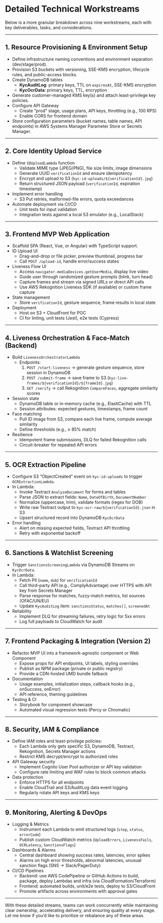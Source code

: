 # Detailed Technical Workstreams

Below is a more granular breakdown across nine workstreams, each with key deliverables, tasks, and considerations.  

---

## 1. Resource Provisioning & Environment Setup

- Define infrastructure naming conventions and environment separation (dev/stage/prod).  
- Provision S3 buckets with versioning, SSE-KMS encryption, lifecycle rules, and public-access blocks.  
- Create DynamoDB tables  
  - **KycAuditLog**: primary keys, TTL on `expiresAt`, SSE-KMS encryption  
  - **KycOcrData**: primary keys, TTL, encryption  
- Generate customer-managed KMS key(s) and attach least-privilege key policies.  
- Configure API Gateway  
  - Create “prod” stage, usage plans, API keys, throttling (e.g., 100 RPS)  
  - Enable CORS for frontend domain  
- Store configuration parameters (bucket names, table names, API endpoints) in AWS Systems Manager Parameter Store or Secrets Manager.  

---

## 2. Core Identity Upload Service

- Define `IDUploadLambda` function  
  - Validate MIME type (JPEG/PNG), file size limits, image dimensions  
  - Generate UUID `verificationId` and ensure idempotency  
  - Encrypt and upload to S3 (`kyc-id-uploads/${verificationId}.jpg`)  
  - Return structured JSON payload (`verificationId`, expiration timestamp)  
- Implement error handling  
  - S3 Put retries, malformed-file errors, quota exceedances  
- Automate deployment via CI/CD  
  - Unit tests for input validation  
  - Integration tests against a local S3 emulator (e.g., LocalStack)  

---

## 3. Frontend MVP Web Application

- Scaffold SPA (React, Vue, or Angular) with TypeScript support.  
- ID Upload UI  
  - Drag-and-drop or file picker, preview thumbnail, progress bar  
  - Call `POST /upload-id`, handle error/success states  
- Liveness Flow UI  
  - Access `navigator.mediaDevices.getUserMedia`, display live video  
  - Guide user through randomized gesture prompts (blink, turn head)  
  - Capture frames and stream via signed URLs or direct API calls  
  - Use AWS Rekognition Liveness SDK (if available) or custom frame capture  
- State management  
  - Store `verificationId`, gesture sequence, frame results in local state  
- Deployment  
  - Host on S3 + CloudFront for POC  
  - CI for linting, unit tests (Jest), e2e tests (Cypress)  

---

## 4. Liveness Orchestration & Face-Match (Backend)

- Build `LivenessOrchestratorLambda`  
  - Endpoints:  
    1. `POST /start-liveness` → generate gesture sequence, store session in DynamoDB  
    2. `POST /submit-frame` → save frame to S3 (`kyc-live-frames/${verificationId}/${frameId}.jpg`)  
    3. `GET /verify` → call Rekognition `CompareFaces`, aggregate similarity scores  
- Session state  
  - DynamoDB table or in-memory cache (e.g., ElastiCache) with TTL  
  - Session attributes: expected gestures, timestamps, frame count  
- Face matching  
  - Pull ID image from S3, compare each live frame, compute average similarity  
  - Define thresholds (e.g., ≥ 85% match)  
- Resilience  
  - Idempotent frame submissions, DLQ for failed Rekognition calls  
  - Circuit-breaker for repeated API errors  

---

## 5. OCR Extraction Pipeline

- Configure S3 “ObjectCreated” event on `kyc-id-uploads` to trigger `OCRExtractionLambda`.  
- In Lambda:  
  - Invoke Textract `AnalyzeDocument` for forms and tables  
  - Parse JSON to extract fields: `Name`, `DateOfBirth`, `DocumentNumber`  
  - Normalize (uppercase, trim), validate formats (regex for DOB)  
  - Write raw Textract output to `kyc-ocr-raw/${verificationId}.json` in S3  
  - Upsert structured record into DynamoDB `KycOcrData`  
- Error handling  
  - Alert on missing expected fields, Textract API throttling  
  - Retry with exponential backoff  

---

## 6. Sanctions & Watchlist Screening

- Trigger `SanctionsScreeningLambda` via DynamoDB Streams on `KycOcrData`.  
- In Lambda:  
  - Fetch PII (`name`, `dob`) for `verificationId`  
  - Call third-party API (e.g., ComplyAdvantage) over HTTPS with API key from Secrets Manager  
  - Parse response for matches, fuzzy-match metrics, list sources (OFAC/UN/EU)  
  - Update `KycAuditLog` item: `sanctionsStatus`, `matches[]`, `screenedAt`  
- Reliability  
  - Implement DLQ for streaming failures, retry logic for 5xx errors  
  - Log full payloads to CloudWatch for audit  

---

## 7. Frontend Packaging & Integration (Version 2)

- Refactor MVP UI into a framework-agnostic component or Web Component  
  - Expose props for API endpoints, UI labels, styling overrides  
  - Publish as NPM package (private or public registry)  
  - Provide a CDN-hosted UMD bundle fallback  
- Documentation  
  - Usage examples, initialization steps, callback hooks (e.g., onSuccess, onError)  
  - API reference, theming guidelines  
- Testing & CI  
  - Storybook for component showcase  
  - Automated visual regression tests (Percy or Chromatic)  

---

## 8. Security, IAM & Compliance

- Define IAM roles and least-privilege policies:  
  - Each Lambda only gets specific S3, DynamoDB, Textract, Rekognition, Secrets Manager actions  
  - Restrict KMS decrypt/encrypt to authorized roles  
- API Gateway security  
  - Implement Cognito User Pool authorizer or API key validation  
  - Configure rate limiting and WAF rules to block common attacks  
- Data protection  
  - Enforce HTTPS for all endpoints  
  - Enable CloudTrail and S3/AuditLog data event logging  
  - Regularly rotate API keys and KMS keys  

---

## 9. Monitoring, Alerting & DevOps

- Logging & Metrics  
  - Instrument each Lambda to emit structured logs (`step`, `status`, `errorCode`)  
  - Publish custom CloudWatch metrics (`UploadErrors`, `LivenessFails`, `OCRLatency`, `SanctionsFlags`)  
- Dashboards & Alarms  
  - Central dashboard showing success rates, latencies, error spikes  
  - Alarms on high error thresholds, abnormal latencies, unusual sanction flags (SNS → Slack/PagerDuty)  
- CI/CD Pipelines  
  - Backend: use AWS CodePipeline or GitHub Actions to build, package, deploy Lambdas and infra (via CloudFormation/Terraform)  
  - Frontend: automated builds, unit/e2e tests, deploy to S3/CloudFront  
  - Promote artifacts across environments with approval gates  

---

With these detailed streams, teams can work concurrently while maintaining clear ownership, accelerating delivery, and ensuring quality at every stage. Let me know if you’d like to prioritize or rebalance any of these areas.

